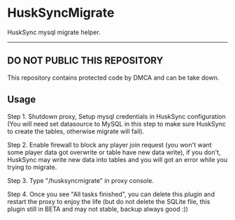 # HuskSyncMigrate
HuskSync mysql migrate helper.

---

## DO NOT PUBLIC THIS REPOSITORY

This repository contains protected code by DMCA and can be take down.

## Usage

Step 1. Shutdown proxy, Setup mysql credentials in HuskSync configuration (You will need set datasource to MySQL in this step to make sure HuskSync to create the tables, otherwise migrate will fail).

Step 2. Enable firewall to block any player join request (you won't want some player data got overwrite or table have new data write), if you don't, HuskSync may write new data into tables and you will got an error while you trying to migrate.

Step 3. Type "/husksyncmigrate" in proxy console.

Step 4. Once you see "All tasks finished", you can delete this plugin and restart the proxy to enjoy the life (but do not delete the SQLite file, this plugin still in BETA and may not stable, backup always good :))

